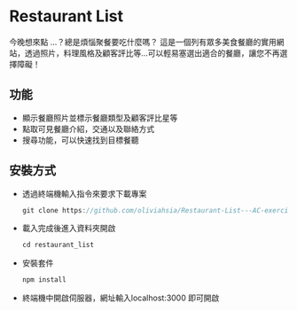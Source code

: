 # Restaurant List

今晚想來點 ...？總是煩惱聚餐要吃什麼嗎？
這是一個列有眾多美食餐廳的實用網站，透過照片，料理風格及顧客評比等...可以輕易塞選出適合的餐廳，讓您不再選擇障礙！

## 功能

* 顯示餐廳照片並標示餐廳類型及顧客評比星等
* 點取可見餐廳介紹，交通以及聯絡方式
* 搜尋功能，可以快速找到目標餐聽

## 安裝方式

* 透過終端機輸入指令來要求下載專案

  ```js
  git clone https://github.com/oliviahsia/Restaurant-List---AC-exercise-.git
  ```

* 載入完成後進入資料夾開啟

  ```js
  cd restaurant_list
  ```

* 安裝套件

  ```js
  npm install
  ```

* 終端機中開啟伺服器，網址輸入localhost:3000 即可開啟
